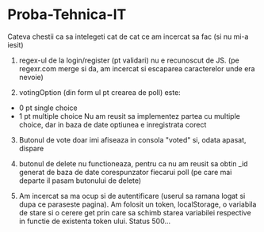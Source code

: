 # Proba-Tehnica-IT

Cateva chestii ca sa intelegeti cat de cat ce am incercat sa fac (si nu mi-a iesit)

1. regex-ul de la login/register (pt validari) nu e recunoscut de JS. (pe regexr.com merge si da, am incercat si escaparea caracterelor unde era nevoie)

2. votingOption (din form ul pt crearea de poll) este:
  - 0 pt single choice
  - 1 pt multiple choice
Nu am reusit sa implementez partea cu multiple choice, dar in baza de date optiunea e inregistrata corect

3. Butonul de vote doar imi afiseaza in consola "voted" si, odata apasat, dispare

4. butonul de delete nu functioneaza, pentru ca nu am reusit sa obtin _id generat de baza de date corespunzator fiecarui poll (pe care mai departe il pasam butonului de delete)

5. Am incercat sa ma ocup si de autentificare (userul sa ramana logat si dupa ce paraseste pagina). Am folosit un token, localStorage, o variabila de stare si o cerere get prin care sa schimb starea variabilei respective in functie de existenta token ului. Status 500...